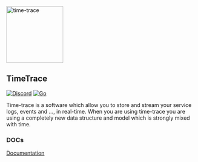 <img alt="time-trace" src="./.img/logo.svg" width="150" />

## TimeTrace

[![Discord](https://badgen.net/badge/icon/discord?icon=discord&label)](https://discord.gg/EvYB9ZgYvV)
[![Go](https://img.shields.io/badge/--00ADD8?logo=go&logoColor=ffffff)](https://golang.org/)

Time-trace is a software which allow you to store and stream your service logs, events and ..., in real-time.
When you are using time-trace you are using a completely new data structure and model which is strongly mixed with time.


### DOCs

[Documentation](./doc/main.md)
